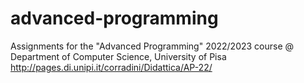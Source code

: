 # advanced-programming
Assignments for the "Advanced Programming" 2022/2023 course @ Department of Computer Science, University of Pisa http://pages.di.unipi.it/corradini/Didattica/AP-22/
